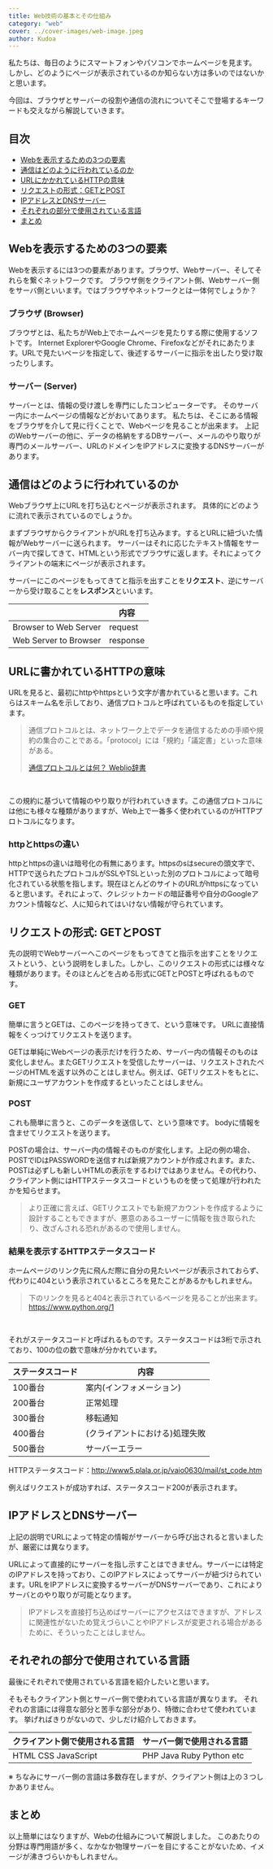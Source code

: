 ```yaml
---
title: Web技術の基本とその仕組み
category: "web"
cover: ../cover-images/web-image.jpeg
author: Kudoa
---
```


私たちは、毎日のようにスマートフォンやパソコンでホームページを見ます。  
しかし、どのようにページが表示されているのか知らない方は多いのではないかと思います。

今回は、ブラウザとサーバーの役割や通信の流れについてそこで登場するキーワードも交えながら解説していきます。

## 目次

- [Webを表示するための3つの要素](#1)
- [通信はどのように行われているのか](#2)
- [URLにかかれているHTTPの意味](#3)
- [リクエストの形式：GETとPOST](#4)
- [IPアドレスとDNSサーバー](#5)
- [それぞれの部分で使用されている言語](#6)
- [まとめ](#7)

<a id=1></a>

## Webを表示するための3つの要素

Webを表示するには3つの要素があります。ブラウザ、Webサーバー、そしてそれらを繋ぐネットワークです。
ブラウザ側をクライアント側、Webサーバー側をサーバ側といいます。ではブラウザやネットワークとは一体何でしょうか？

### ブラウザ (Browser)

ブラウザとは、私たちがWeb上でホームページを見たりする際に使用するソフトです。
Internet ExplorerやGoogle Chrome、Firefoxなどがそれにあたります。URLで見たいページを指定して、後述するサーバーに指示を出したり受け取ったりします。

### サーバー (Server)

サーバーとは、情報の受け渡しを専門にしたコンピューターです。
そのサーバー内にホームページの情報などがおいてあります。
私たちは、そこにある情報をブラウザを介して見に行くことで、Webページを見ることが出来ます。
上記のWebサーバーの他に、データの格納をするDBサーバー、メールのやり取りが専門のメールサーバー、URLのドメインをIPアドレスに変換するDNSサーバーがあります。

<a id=2></a>

## 通信はどのように行われているのか

Webブラウザ上にURLを打ち込むとページが表示されます。
具体的にどのように流れで表示されているのでしょうか。

まずブラウザからクライアントがURLを打ち込みます。するとURLに紐づいた情報がWebサーバーに送られます。
サーバーはそれに応じたテキスト情報をサーバー内で探してきて、HTMLという形式でブラウザに返します。それによってクライアントの端末にページが表示されます。

サーバーにこのページをもってきてと指示を出すことを**リクエスト**、逆にサーバーから受け取ることを**レスポンス**といいます。

| | 内容 |
| ------------------------------ | --------------------------- |
| Browser to Web Server | request |
| Web Server to Browser | response |

<a id=3></a>

## URLに書かれているHTTPの意味

URLを見ると、最初にhttpやhttpsという文字が書かれていると思います。これらはスキーム名を示しており、通信プロトコルと呼ばれているものを指定しています。

> 通信プロトコルとは、ネットワーク上でデータを通信するための手順や規約の集合のことである。「protocol」には「規約」「議定書」といった意味がある。
>
> [通信プロトコルとは何？ Weblio辞書](https://www.weblio.jp/content/%E9%80%9A%E4%BF%A1%E3%83%97%E3%83%AD%E3%83%88%E3%82%B3%E3%83%AB)  

<br/>

この規約に基づいて情報のやり取りが行われていきます。この通信プロトコルには他にも様々な種類がありますが、Web上で一番多く使われているのがHTTPプロトコルになります。

### httpとhttpsの違い

httpとhttpsの違いは暗号化の有無にあります。httpsのsはsecureの頭文字で、HTTPで送られたプロトコルがSSLやTSLといった別のプロトコルによって暗号化されている状態を指します。現在ほとんどのサイトのURLがhttpsになっていると思います。それによって、クレジットカードの暗証番号や自分のGoogleアカウント情報など、人に知られてはいけない情報が守られています。

<a id=4></a>

## リクエストの形式: GETとPOST

先の説明でWebサーバーへこのページをもってきてと指示を出すことをリクエストという、という説明をしました。しかし、このリクエストの形式には様々な種類があります。そのほとんどを占める形式にGETとPOSTと呼ばれるものです。

### GET

簡単に言うとGETは、このページを持ってきて、という意味です。
URLに直接情報をくっつけてリクエストを送ります。

GETは単純にWebページの表示だけを行うため、サーバー内の情報そのものは変化しません。またGETリクエストを受信したサーバーは、リクエストされたページのHTMLを返す以外のことはしません。例えば、GETリクエストをもとに、新規にユーザアカウントを作成するといったことはしません。

### POST

これも簡単に言うと、このデータを送信して、という意味です。
bodyに情報を含ませてリクエストを送ります。

POSTの場合は、サーバー内の情報そのものが変化します。上記の例の場合、POSTでIDはPASSWORDを送信すれば新規アカウントが作成されます。また、POSTは必ずしも新しいHTMLの表示をするわけではありません。その代わり、クライアント側にはHTTPステータスコードというものを使って処理が行われたかを知らせます。

> より正確に言えば、GETリクエストでも新規アカウントを作成するように設計することもできますが、悪意のあるユーザーに情報を抜き取られたり、改ざんされる恐れがあるので使用しません。

### 結果を表示するHTTPステータスコード

ホームページのリンク先に飛んだ際に自分の見たいページが表示されておらず、代わりに404という表示されているところを見たことがあるかもしれません。

> 下のリンクを見ると404と表示されているページを見ることが出来ます。
> <https://www.python.org/1>

<br/>

それがステータスコードと呼ばれるものです。ステータスコードは3桁で示されており、100の位の数で意味が分かれています。

| ステータスコード | 内容                           |
| ---------------- | ------------------------------ |
| 100番台          | 案内(インフォメーション)       |
| 200番台          | 正常処理                       |
| 300番台          | 移転通知                       |
| 400番台          | (クライアントにおける)処理失敗 |
| 500番台          | サーバーエラー                 |

HTTPステータスコード：http://www5.plala.or.jp/vaio0630/mail/st_code.htm

例えばリクエストが成功すれば、ステータスコード200が表示されます。

<a id=5></a>

## IPアドレスとDNSサーバー

上記の説明でURLによって特定の情報がサーバーから呼び出されると言いましたが、厳密には異なります。

URLによって直接的にサーバーを指し示すことはできません。サーバーには特定のIPアドレスを持っており、このIPアドレスによってサーバーが紐づけられています。URLをIPアドレスに変換するサーバーがDNSサーバーであり、これによりサーバとのやり取りが可能となります。

> IPアドレスを直接打ち込めばサーバーにアクセスはできますが、アドレスに関連性がないため覚えづらいことやIPアドレスが変更される場合があるために、そういったことはしません。

<a id=6></a>

## それぞれの部分で使用されている言語

最後にそれぞれで使用されている言語を紹介したいと思います。

そもそもクライアント側とサーバー側で使われている言語が異なります。
それぞれの言語には得意な部分と苦手な部分があり、特徴に合わせて使われています。
挙げればきりがないので、少しだけ紹介しておきます。

| クライアント側で使用される言語 | サーバー側で使用される言語   |
| ------------------------------ | :--------------------------- |
| HTML CSS JavaScript          | PHP Java Ruby Python etc |

※ ちなみにサーバー側の言語は多数存在しますが、クライアント側は上の３つしかありません。

<a id=7></a>

## まとめ

以上簡単にはなりますが、Webの仕組みについて解説しました。
このあたりの分野は専門用語が多く、なかなか物理サーバーを目にすることがないため、イメージが沸きづらいかもしれません。